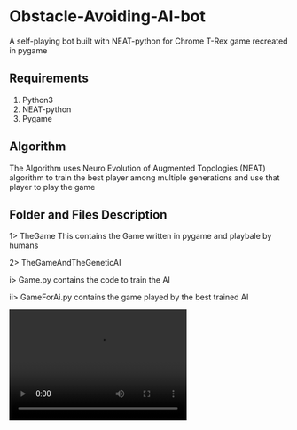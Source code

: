 # Obstacle-Avoiding-AI-bot
A self-playing bot built with NEAT-python for Chrome T-Rex game recreated in pygame

## Requirements
1. Python3
2. NEAT-python
3. Pygame

## Algorithm
The Algorithm uses Neuro Evolution of Augmented Topologies (NEAT) algorithm to train the best player among multiple generations and use that player to play the game

## Folder and Files Description
1> TheGame
This contains the Game written in pygame and playbale by humans

2> TheGameAndTheGeneticAI

i> Game.py contains the code to train the AI

ii> GameForAi.py contains the game played by the best trained AI

<script src="http://api.html5media.info/1.1.8/html5media.min.js"></script>
<video src="TRexVideo.mp4" width="320" height="200" controls preload></video>
